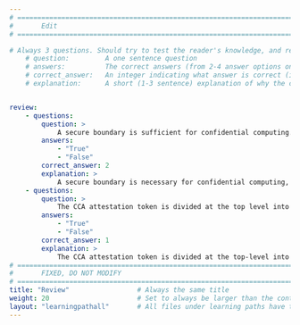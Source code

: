 ```yaml
---
# ================================================================================
#       Edit
# ================================================================================

# Always 3 questions. Should try to test the reader's knowledge, and reinforce the key points you want them to remember.
    # question:         A one sentence question
    # answers:          The correct answers (from 2-4 answer options only). Should be surrounded by quotes.
    # correct_answer:   An integer indicating what answer is correct (index starts from 0)
    # explanation:      A short (1-3 sentence) explanation of why the correct answer is correct. Can add additional context if desired


review:
    - questions:
        question: >
            A secure boundary is sufficient for confidential computing.
        answers:
            - "True"
            - "False"
        correct_answer: 2                
        explanation: >
            A secure boundary is necessary for confidential computing, but it is not sufficient. There must also be a way to establish trust with the target compute environment that the boundary is protecting (the TEE). Trust needs to be built by a process that is both explicit and transparent. This process is known as attestation.
    - questions:
        question: >
            The CCA attestation token is divided at the top level into two sub-tokens. 
        answers:
            - "True"
            - "False"
        correct_answer: 1
        explanation: >
            The CCA attestation token is divided at the top-level into the platform token and the realm token.
# ================================================================================
#       FIXED, DO NOT MODIFY
# ================================================================================
title: "Review"                 # Always the same title
weight: 20                      # Set to always be larger than the content in this path
layout: "learningpathall"       # All files under learning paths have this same wrapper
---
```

